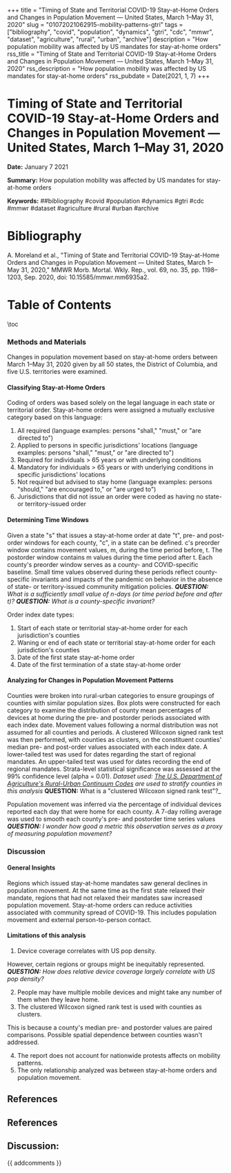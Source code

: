 +++
title = "Timing of State and Territorial COVID-19 Stay-at-Home Orders and Changes in Population Movement — United States, March 1–May 31, 2020"
slug = "01072021062915-mobility-patterns-gtri"
tags = ["bibliography", "covid", "population", "dynamics", "gtri", "cdc", "mmwr", "dataset", "agriculture", "rural", "urban", "archive"]
description = "How population mobility was affected by US mandates for stay-at-home orders"
rss_title = "Timing of State and Territorial COVID-19 Stay-at-Home Orders and Changes in Population Movement — United States, March 1–May 31, 2020"
rss_description = "How population mobility was affected by US mandates for stay-at-home orders"
rss_pubdate = Date(2021, 1, 7)
+++



Timing of State and Territorial COVID-19 Stay-at-Home Orders and Changes in Population Movement — United States, March 1–May 31, 2020
=========

**Date:** January 7 2021

**Summary:** How population mobility was affected by US mandates for stay-at-home orders

**Keywords:** ##bibliography #covid #population #dynamics #gtri #cdc #mmwr #dataset #agriculture #rural #urban #archive

Bibliography
==========

A. Moreland et al., "Timing of State and Territorial COVID-19 Stay-at-Home Orders and Changes in Population Movement — United States, March 1–May 31, 2020," MMWR Morb. Mortal. Wkly. Rep., vol. 69, no. 35, pp. 1198–1203, Sep. 2020, doi: 10.15585/mmwr.mm6935a2.

Table of Contents
=========

\toc

### Methods and Materials

Changes in population movement based on stay-at-home orders between March 1–May 31, 2020 given by all 50 states, the District of Columbia, and five U.S. territories were examined.

#### Classifying Stay-at-Home Orders

Coding of orders was based solely on the legal language in each state or territorial order. Stay-at-home orders were assigned a mutually exclusive category based on this language:

1. All required (language examples: persons "shall," "must," or "are directed to")
2. Applied to persons in specific jurisdictions' locations (language examples: persons "shall," "must," or "are directed to")
3. Required for individuals > 65 years or with underlying conditions
4. Mandatory for individuals > 65 years or with underlying conditions in specific jurisdictions' locations
5. Not required but advised to stay home (language examples: persons "should," "are encouraged to," or "are urged to")
6. Jurisdictions that did not issue an order were coded as having no state- or territory-issued order

#### Determining Time Windows

Given a state "s" that issues a stay-at-home order at date "t", pre- and post-order windows for each county, "c", in a state can be defined. c's preorder window contains movement values, m, during the time period before, t. The postorder window contains m values during the time period after t. Each county's preorder window serves as a county- and COVID-specific baseline. Small time values observed during these periods reflect county-specific invariants and impacts of the pandemic on behavior in the absence of state- or territory-issued community mitigation policies. ***QUESTION:** What is a sufficiently small value of n-days (or time period before and after t)?* ***QUESTION:** What is a county-specific invariant?*

Order index date types:

1. Start of each state or territorial stay-at-home order for each jurisdiction's counties
2. Waning or end of each state or territorial stay-at-home order for each jurisdiction's counties
3. Date of the first state stay-at-home order
4. Date of the first termination of a state stay-at-home order

#### Analyzing for Changes in Population Movement Patterns

Counties were broken into rural-urban categories to ensure groupings of counties with similar population sizes. Box plots were constructed for each category to examine the distribution of county mean percentages of devices at home during the pre- and postorder periods associated with each index date. Movement values following a normal distribution was not assumed for all counties and periods.  A clustered Wilcoxon signed rank test was then performed, with counties as clusters, on the constituent counties' median pre- and post-order values associated with each index date. A lower-tailed test was used for dates regarding the start of regional mandates. An upper-tailed test was used for dates recording the end of regional mandates. Strata-level statistical significance was assessed at the 99% confidence level (alpha = 0.01). *Dataset used: [The U.S. Department of Agriculture's Rural-Urban Continuum Codes](/https://www.ers.usda.gov/data-products/rural-urban-continuum-codes/documentation/) are used to stratify counties in this analysis* **QUESTION:** What is a "clustered Wilcoxon signed rank test"?_

Population movement was inferred via the percentage of individual devices reported each day that were home for each county. A 7-day rolling average was used to smooth each county's pre- and postorder time series values ***QUESTION:** I wonder how good a metric this observation serves as a proxy of measuring population movement?*

### Discussion

#### General Insights

Regions which issued stay-at-home mandates saw general declines in population movement. At the same time as the first state relaxed their mandate, regions that had not relaxed their mandates saw increased population movement. Stay-at-home orders can reduce activities associated with community spread of COVID-19. This includes population movement and external person-to-person contact.

#### Limitations of this analysis

1. Device coverage correlates with US pop density.

However, certain regions or groups might be inequitably represented. ***QUESTION:** How does relative device coverage largely correlate with US pop density?*

2. People may have multiple mobile devices and might take any number of them when they leave home.
3. The clustered Wilcoxon signed rank test is used with counties as clusters.

This is because a county's median pre- and postorder values are paired comparisons. Possible spatial dependence between counties wasn't addressed.

4. The report does not account for nationwide protests affects on mobility patterns.
5. The only relationship analyzed was between stay-at-home orders and population movement.

## References

## References
## Discussion: 

{{ addcomments }}
